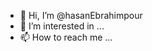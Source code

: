 - 👋 Hi, I’m @hasanEbrahimpour
- 👀 I’m interested in ...
- 📫 How to reach me ...

<!---
hasanEbrahimpour/hasanEbrahimpour is a ✨ special ✨ repository because its `README.md` (this file) appears on your GitHub profile.
You can click the Preview link to take a look at your changes.
--->

